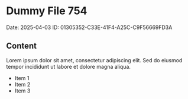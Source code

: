 # Dummy File 754

Date: 2025-04-03
ID: 01305352-C33E-41F4-A25C-C9F56669FD3A

## Content

Lorem ipsum dolor sit amet, consectetur adipiscing elit.
Sed do eiusmod tempor incididunt ut labore et dolore magna aliqua.

* Item 1
* Item 2
* Item 3

